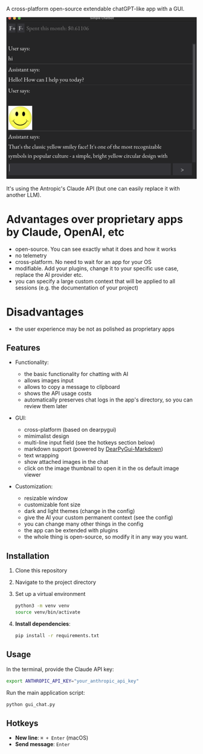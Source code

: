 A cross-platform open-source extendable chatGPT-like app with a GUI.

![sample image](assets/sample_conversation.png)

It's using the Antropic's Claude API (but one can easily replace it with another LLM).

# Advantages over proprietary apps by Claude, OpenAI, etc
- open-source. You can see exactly what it does and how it works
- no telemetry
- cross-platform. No need to wait for an app for your OS
- modifiable. Add your plugins, change it to your specific use case, replace the AI provider etc.
- you can specify a large custom context that will be applied to all sessions (e.g. the documentation of your project)

# Disadvantages
- the user experience may be not as polished as proprietary apps

## Features

- Functionality:
    - the basic functionality for chatting with AI
    - allows images input
    - allows to copy a message to clipboard
    - shows the API usage costs
    - automatically preserves chat logs in the app's directory, so you can review them later

- GUI:
  - cross-platform (based on dearpygui)
  - mimimalist design
  - multi-line input field (see the hotkeys section below)
  - markdown support (powered by [DearPyGui-Markdown](https://github.com/IvanNazaruk/DearPyGui-Markdown))
  - text wrapping
  - show attached images in the chat
  - click on the image thumbnail to open it in the os default image viewer

- Customization:
  - resizable window
  - customizable font size
  - dark and light themes (change in the config)
  - give the AI your custom permanent context (see the config)
  - you can change many other things in the config
  - the app can be extended with plugins
  - the whole thing is open-source, so modify it in any way you want.

## Installation

1. Clone this repository

2. Navigate to the project directory

3. Set up a virtual environment

   ```bash
   python3 -m venv venv
   source venv/bin/activate  
   ```

4. **Install dependencies**:

   ```bash
   pip install -r requirements.txt
   ```

## Usage

In the terminal, provide the Claude API key:

```bash
export ANTHROPIC_API_KEY="your_anthropic_api_key"
```

Run the main application script:

```bash
python gui_chat.py
```

## Hotkeys

- **New line**: `⌘ + Enter` (macOS)
- **Send message**: `Enter`
